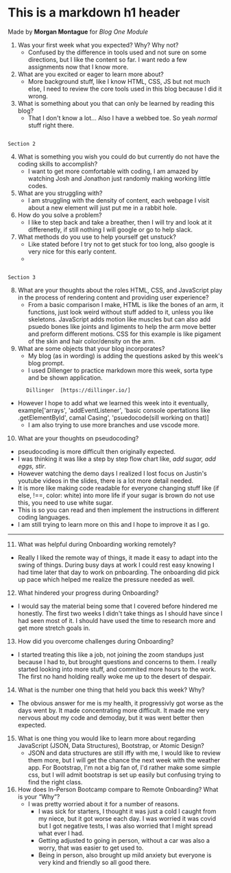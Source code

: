 # This is a markdown h1 header
Made by **Morgan Montague** for *Blog One Module* 
1. Was your first week what you expected? Why? Why not?
    * Confused by the difference in tools used and not sure on some directions, but I like the content so far. I want redo a few assignments now that I know more.
2. What are you excited or eager to learn more about?
    * More background stuff, like I know HTML, CSS, JS but not much else, I need to review the core tools used in this blog because I did it wrong.
3. What is something about you that can only be learned by reading this blog?
    * That I don't know a lot... Also I have a webbed toe. So yeah _normal_ stuff right there. 

```

Section 2

```
4. What is something you wish you could do but currently do not have the coding skills to accomplish?
   * I want to get more comfortable with coding, I am amazed by watching Josh and Jonathon just randomly making working little codes.
5. What are you struggling with?
   * I am struggling with the density of content, each webpage I visit about a new element will just put me in a rabbit hole.
6. How do you solve a problem? 
   * I like to step back and take a breather, then I will try and look at it differenetly, if still nothing I will google or go to help slack.
7. What methods do you use to help yourself get unstuck?
   * Like stated before I try not to get stuck for too long, also google is very nice for this early content.
   * 
```

Section 3

```
8. What are your thoughts about the roles HTML, CSS, and JavaScript play in the process of rendering content and providing user experience?
   * From a basic comparison I make, HTML is like the bones of an arm, it functions, just look weird without stuff added to it, unless you like skeletons. JavaScript adds motion like muscles but can also add psuedo bones like joints and ligiments to help the arm move better and preform different motions. CSS for this example is like pigament of the skin and hair color/density on the arm.
9. What are some objects that your blog incorporates?
   * My blog (as in wording) is adding the questions asked by this week's blog prompt.
   * I used Dillenger to practice markdown more this week, sorta type and be shown application.
```   
      Dillinger  [https://dillinger.io/]
```
* However I hope to add what we learned this week into it eventually, example['arrays', 'addEventListener', 'basic console opertations like .getElementById', camal Casing', 'psuedocode(sill working on that)]
   * I am also trying to use more branches and use vscode more.
10. What are your thoughts on pseudocoding?
   * pseudocoding is more difficult then originally expected.
   * I was thinking it was like a step by step flow chart like, *add sugar, add eggs, stir*.
   * However watching the demo days I realized I lost focus on Justin's youtube videos in the slides, there is a lot more detail needed.
   * It is more like making code readable for everyone changing stuff like (if else, !==, color: white) into more life if your sugar is brown do not use this, you need to use white sugar.
   * This is so you can read and then implement the instructions in different coding languages.
   * I am still trying to learn more on this and I hope to improve it as I go.
----
11. What was helpful during Onboarding working remotely?
   * Really I liked the remote way of things, it made it easy to adapt into the swing of things. During busy days at work I could rest easy knowing I had time later that day to work on pnboarding. The onboarding did pick up pace which helped me realize the pressure needed as well. 
12. What hindered your progress during Onboarding?
   * I would say the material being some that I covered before hindered me honestly. The first two weeks I didn't take things as I should have since I had seen most of it. I should have used the time to research more and get more stretch goals in. 
13. How did you overcome challenges during Onboarding?
   * I started treating this like a job, not joining the zoom standups just because I had to, but brought questions and concerns to them. I really started looking into more stuff, and commited more hours to the work. The first no hand holding really woke me up to the desert of despair.

14. What is the number one thing that held you back this week? Why?
   - The obvious answer for me is my health, it progressivly got worse as the days went by. It made concentrating more difficult. It made me very nervous about my code and demoday, but it was went better then expected.
15. What is one thing you would like to learn more about regarding JavaScript (JSON, Data Structures), Bootstrap, or Atomic Design?
    -   JSON and data structures are still iffy with me, I would like to review them more, but I will get the chance the next week with the weather app. For Bootstrap, I'm not a big fan of, I'd rather make some simple css, but I will admit bootstrap is set up easily but confusing trying to find the right class.
16. How does In-Person Bootcamp compare to Remote Onboarding?
What is your “Why”?
    - I was pretty worried about it for a number of reasons.
        - I was sick for starters, I thought it was just a cold I caught from my niece, but it got worse each day. I was worried it was covid but I got negative tests, I was also worried that I might spread what ever I had.
        - Getting adjusted to going in person, without a car was also a worry, that was easier to get used to.
        - Being in person, also brought up mild anxiety but everyone is very kind and friendly so all good there.